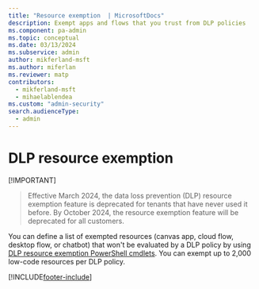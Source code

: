 ```yaml
---
title: "Resource exemption  | MicrosoftDocs"
description: Exempt apps and flows that you trust from DLP policies
ms.component: pa-admin
ms.topic: conceptual
ms.date: 03/13/2024
ms.subservice: admin
author: mikferland-msft
ms.author: miferlan
ms.reviewer: matp
contributors:
  - mikferland-msft
  - mihaelablendea
ms.custom: "admin-security"
search.audienceType: 
  - admin
---
```


# DLP resource exemption

[!IMPORTANT]
> Effective March 2024, the data loss prevention (DLP) resource exemption feature is deprecated for tenants that have never used it before.  By October 2024, the resource exemption feature will be deprecated for all customers.  

You can define a list of exempted resources (canvas app, cloud flow, desktop flow, or chatbot) that won't be evaluated by a DLP policy by using [DLP resource exemption PowerShell cmdlets](powerapps-powershell.md#dlp-resource-exemption-cmdlets). You can exempt up to 2,000 low-code resources per DLP policy.



[!INCLUDE[footer-include](../includes/footer-banner.md)]
